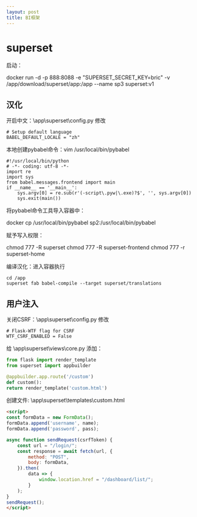 ```yaml
---
layout: post
title: BI框架
---
```


# superset

启动：

docker run -d -p 888:8088 -e "SUPERSET_SECRET_KEY=bric" -v /app/download/superset/app:/app --name sp3 superset:v1


## 汉化


开启中文：\app\superset\config.py 修改

    # Setup default language
    BABEL_DEFAULT_LOCALE = "zh"

本地创建pybabel命令：vim /usr/local/bin/pybabel

    #!/usr/local/bin/python
    # -*- coding: utf-8 -*-
    import re
    import sys
    from babel.messages.frontend import main
    if __name__ == '__main__':
        sys.argv[0] = re.sub(r'(-script\.pyw|\.exe)?$', '', sys.argv[0])
        sys.exit(main())

将pybabel命令工具导入容器中：

docker cp /usr/local/bin/pybabel sp2:/usr/local/bin/pybabel

赋予写入权限：

chmod 777 -R superset
chmod 777 -R superset-frontend
chmod 777 -r superset-home

编译汉化：进入容器执行

    cd /app
    superset fab babel-compile --target superset/translations


## 用户注入

关闭CSRF：\app\superset\config.py 修改

    # Flask-WTF flag for CSRF
    WTF_CSRF_ENABLED = False


给 \app\superset\views\core.py 添加：

```python
from flask import render_template
from superset import appbuilder

@appbuilder.app.route('/custom')  
def custom():
return render_template('custom.html')
```

创建文件: \app\superset\templates\custom.html


```html
<script>
const formData = new FormData();
formData.append('username', name);
formData.append('password', pass);

async function sendRequest(csrfToken) {
    const url = "/login/";
    const response = await fetch(url, {
        method: "POST",
        body: formData,
    }).then(
        data => {
            window.location.href = "/dashboard/list/";
        }
    );
}
sendRequest();
</script>
```